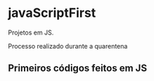 # javaScriptFirst

Projetos em JS.    
    
Processo realizado durante a quarentena           
       
## Primeiros códigos feitos em JS 
<br>       
    
 
    

